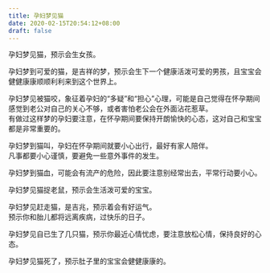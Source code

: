 ```yaml
---
title: 孕妇梦见猫
date: 2020-02-15T20:54:12+08:00
draft: false
---
```


孕妇梦见猫，预示会生女孩。<br>

孕妇梦到可爱的猫，是吉祥的梦，预示会生下一个健康活泼可爱的男孩，且宝宝会健健康康顺顺利利来到这个世界上。<br>

孕妇梦见被猫咬，象征着孕妇的“多疑”和“担心”心理，可能是自己觉得在怀孕期间感觉到老公对自己的关心不够，或者害怕老公会在外面沾花惹草。<br>
有做过这样梦的孕妇要注意，在怀孕期间要保持开朗愉快的心态，这对自己和宝宝都是非常重要的。<br>

孕妇梦到猫叫，孕妇在怀孕期间就要小心出行，最好有家人陪伴。<br>
凡事都要小心谨慎，要避免一些意外事件的发生。<br>

孕妇梦到猫血，可能会有流产的危险，因此要注意别经常出去，平常行动要小心。<br>

孕妇梦见猫捉老鼠，预示会生活泼可爱的宝宝。<br>

孕妇梦见赶走猫，是吉兆，预示着会有好运气。<br>
预示你和胎儿都将远离疾病，过快乐的日子。<br>

孕妇梦见自已生了几只猫，预示你最近心情忧虑，要注意放松心情，保持良好的心态。<br>

孕妇梦见猫死了，预示肚子里的宝宝会健健康康的。<br>
